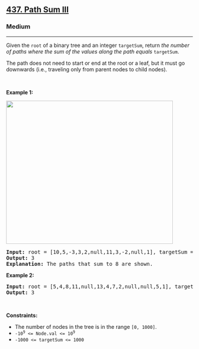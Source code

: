 <h2><a href="https://leetcode.com/problems/path-sum-iii/?envType=study-plan-v2&envId=leetcode-75&__cf_chl_tk=gyCXFwRFw4a1gabMR5qYzuUHZINj34hj6ALwzv_WEjY-1741903909-1.0.1.1-RHJBGgXgFdFwBSZuaqrkPULT3Nh5XEt_oterb45vQZQ">437. Path Sum III</a></h2><h3>Medium</h3><hr><p>Given the <code>root</code> of a binary tree and an integer <code>targetSum</code>, return <em>the number of paths where the sum of the values&nbsp;along the path equals</em>&nbsp;<code>targetSum</code>.</p>

<p>The path does not need to start or end at the root or a leaf, but it must go downwards (i.e., traveling only from parent nodes to child nodes).</p>

<p>&nbsp;</p>
<p><strong class="example">Example 1:</strong></p>
<img alt="" src="https://assets.leetcode.com/uploads/2021/04/09/pathsum3-1-tree.jpg" style="width: 450px; height: 386px;" />
<pre>
<strong>Input:</strong> root = [10,5,-3,3,2,null,11,3,-2,null,1], targetSum = 8
<strong>Output:</strong> 3
<strong>Explanation:</strong> The paths that sum to 8 are shown.
</pre>

<p><strong class="example">Example 2:</strong></p>

<pre>
<strong>Input:</strong> root = [5,4,8,11,null,13,4,7,2,null,null,5,1], targetSum = 22
<strong>Output:</strong> 3
</pre>

<p>&nbsp;</p>
<p><strong>Constraints:</strong></p>

<ul>
	<li>The number of nodes in the tree is in the range <code>[0, 1000]</code>.</li>
	<li><code>-10<sup>9</sup> &lt;= Node.val &lt;= 10<sup>9</sup></code></li>
	<li><code>-1000 &lt;= targetSum &lt;= 1000</code></li>
</ul>
